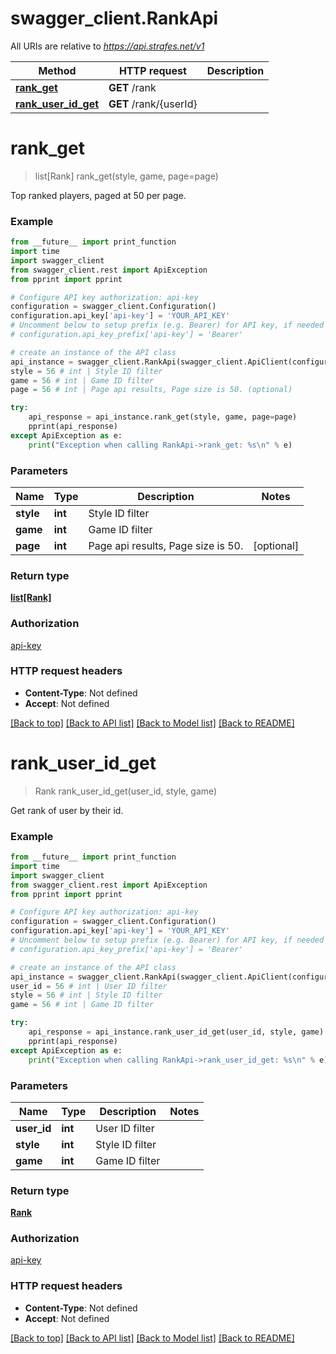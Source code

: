 # swagger_client.RankApi

All URIs are relative to *https://api.strafes.net/v1*

Method | HTTP request | Description
------------- | ------------- | -------------
[**rank_get**](RankApi.md#rank_get) | **GET** /rank | 
[**rank_user_id_get**](RankApi.md#rank_user_id_get) | **GET** /rank/{userId} | 


# **rank_get**
> list[Rank] rank_get(style, game, page=page)



Top ranked players, paged at 50 per page.

### Example
```python
from __future__ import print_function
import time
import swagger_client
from swagger_client.rest import ApiException
from pprint import pprint

# Configure API key authorization: api-key
configuration = swagger_client.Configuration()
configuration.api_key['api-key'] = 'YOUR_API_KEY'
# Uncomment below to setup prefix (e.g. Bearer) for API key, if needed
# configuration.api_key_prefix['api-key'] = 'Bearer'

# create an instance of the API class
api_instance = swagger_client.RankApi(swagger_client.ApiClient(configuration))
style = 56 # int | Style ID filter
game = 56 # int | Game ID filter
page = 56 # int | Page api results, Page size is 50. (optional)

try:
    api_response = api_instance.rank_get(style, game, page=page)
    pprint(api_response)
except ApiException as e:
    print("Exception when calling RankApi->rank_get: %s\n" % e)
```

### Parameters

Name | Type | Description  | Notes
------------- | ------------- | ------------- | -------------
 **style** | **int**| Style ID filter | 
 **game** | **int**| Game ID filter | 
 **page** | **int**| Page api results, Page size is 50. | [optional] 

### Return type

[**list[Rank]**](Rank.md)

### Authorization

[api-key](../README.md#api-key)

### HTTP request headers

 - **Content-Type**: Not defined
 - **Accept**: Not defined

[[Back to top]](#) [[Back to API list]](../README.md#documentation-for-api-endpoints) [[Back to Model list]](../README.md#documentation-for-models) [[Back to README]](../README.md)

# **rank_user_id_get**
> Rank rank_user_id_get(user_id, style, game)



Get rank of user by their id.

### Example
```python
from __future__ import print_function
import time
import swagger_client
from swagger_client.rest import ApiException
from pprint import pprint

# Configure API key authorization: api-key
configuration = swagger_client.Configuration()
configuration.api_key['api-key'] = 'YOUR_API_KEY'
# Uncomment below to setup prefix (e.g. Bearer) for API key, if needed
# configuration.api_key_prefix['api-key'] = 'Bearer'

# create an instance of the API class
api_instance = swagger_client.RankApi(swagger_client.ApiClient(configuration))
user_id = 56 # int | User ID filter
style = 56 # int | Style ID filter
game = 56 # int | Game ID filter

try:
    api_response = api_instance.rank_user_id_get(user_id, style, game)
    pprint(api_response)
except ApiException as e:
    print("Exception when calling RankApi->rank_user_id_get: %s\n" % e)
```

### Parameters

Name | Type | Description  | Notes
------------- | ------------- | ------------- | -------------
 **user_id** | **int**| User ID filter | 
 **style** | **int**| Style ID filter | 
 **game** | **int**| Game ID filter | 

### Return type

[**Rank**](Rank.md)

### Authorization

[api-key](../README.md#api-key)

### HTTP request headers

 - **Content-Type**: Not defined
 - **Accept**: Not defined

[[Back to top]](#) [[Back to API list]](../README.md#documentation-for-api-endpoints) [[Back to Model list]](../README.md#documentation-for-models) [[Back to README]](../README.md)

